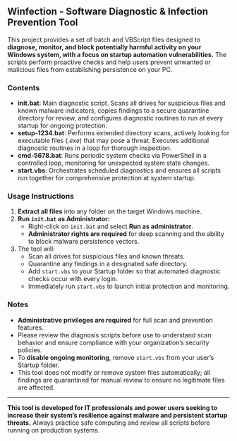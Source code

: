 
## Winfection - Software Diagnostic & Infection Prevention Tool

This project provides a set of batch and VBScript files designed to **diagnose, monitor, and block potentially harmful activity on your Windows system, with a focus on startup automation vulnerabilities.** The scripts perform proactive checks and help users prevent unwanted or malicious files from establishing persistence on your PC.

### Contents

- **init.bat**: Main diagnostic script. Scans all drives for suspicious files and known malware indicators, copies findings to a secure quarantine directory for review, and configures diagnostic routines to run at every startup for ongoing protection.
- **setup-1234.bat**: Performs extended directory scans, actively looking for executable files (*.exe*) that may pose a threat. Executes additional diagnostic routines in a loop for thorough inspection.
- **cmd-5678.bat**: Runs periodic system checks via PowerShell in a controlled loop, monitoring for unexpected system state changes.
- **start.vbs**: Orchestrates scheduled diagnostics and ensures all scripts run together for comprehensive protection at system startup.

### Usage Instructions

1. **Extract all files** into any folder on the target Windows machine.
2. **Run `init.bat` as Administrator:**
   - Right-click on `init.bat` and select **Run as administrator**.
   - **Administrator rights are required** for deep scanning and the ability to block malware persistence vectors.
3. The tool will:
   - Scan all drives for suspicious files and known threats.
   - Quarantine any findings in a designated safe directory.
   - Add `start.vbs` to your Startup folder so that automated diagnostic checks occur with every login.
   - Immediately run `start.vbs` to launch initial protection and monitoring.

### Notes

- **Administrative privileges are required** for full scan and prevention features.
- Please review the diagnosis scripts before use to understand scan behavior and ensure compliance with your organization’s security policies.
- To **disable ongoing monitoring**, remove `start.vbs` from your user’s Startup folder.
- This tool does not modify or remove system files automatically; all findings are quarantined for manual review to ensure no legitimate files are affected.

***

**This tool is developed for IT professionals and power users seeking to increase their system’s resilience against malware and persistent startup threats.** Always practice safe computing and review all scripts before running on production systems.
